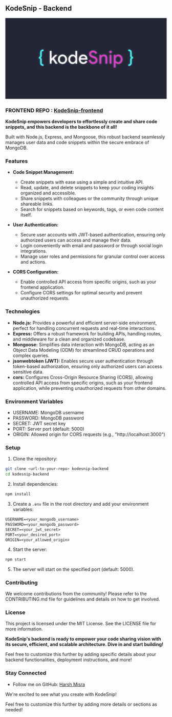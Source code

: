 ## KodeSnip - Backend

![](https://github.com/fallen-ecstasy/KodeSnip-frontend/blob/main/cover.png)

### FRONTEND REPO : [KodeSnip-frontend](https://github.com/fallen-ecstasy/KodeSnip-frontend)

**KodeSnip empowers developers to effortlessly create and share code snippets, and this backend is the backbone of it all!**

Built with Node.js, Express, and Mongoose, this robust backend seamlessly manages user data and code snippets within the secure embrace of MongoDB.

### Features

* **Code Snippet Management:**

    * Create snippets with ease using a simple and intuitive API.
    * Read, update, and delete snippets to keep your coding insights organized and accessible.
    * Share snippets with colleagues or the community through unique shareable links.
    * Search for snippets based on keywords, tags, or even code content itself.

* **User Authentication:**

    * Secure user accounts with JWT-based authentication, ensuring only authorized users can access and manage their data.
    * Login conveniently with email and password or through social login integrations.
    * Manage user roles and permissions for granular control over access and actions.

* **CORS Configuration:**

    * Enable controlled API access from specific origins, such as your frontend application.
    * Configure CORS settings for optimal security and prevent unauthorized requests.

### Technologies

* **Node.js:** Provides a powerful and efficient server-side environment, perfect for handling concurrent requests and real-time interactions.
* **Express:** Offers a robust framework for building APIs, handling routes, and middleware for a clean and organized codebase.
* **Mongoose:** Simplifies data interaction with MongoDB, acting as an Object Data Modeling (ODM) for streamlined CRUD operations and complex queries.
* **jsonwebtoken (JWT):** Enables secure user authentication through token-based authorization, ensuring only authorized users can access sensitive data.
* **cors:** Configures Cross-Origin Resource Sharing (CORS), allowing controlled API access from specific origins, such as your frontend application, while preventing unauthorized requests from other domains.

### Environment Variables

* USERNAME: MongoDB username
* PASSWORD: MongoDB password
* SECRET: JWT secret key
* PORT: Server port (default: 5000)
* ORIGIN: Allowed origin for CORS requests (e.g., "http://localhost:3000")

### Setup

1. Clone the repository:

```bash
git clone <url-to-your-repo> kodesnip-backend
cd kodesnip-backend
```

2. Install dependencies:

```bash
npm install
```

3. Create a `.env` file in the root directory and add your environment variables:

```
USERNAME=<your_mongodb_username>
PASSWORD=<your_mongodb_password>
SECRET=<your_jwt_secret>
PORT=<your_desired_port>
ORIGIN=<your_allowed_origin>
```

4. Start the server:

```bash
npm start
```

5. The server will start on the specified port (default: 5000).

### Contributing

We welcome contributions from the community! Please refer to the CONTRIBUTING.md file for guidelines and details on how to get involved.

### License

This project is licensed under the MIT License. See the LICENSE file for more information.

**KodeSnip's backend is ready to empower your code sharing vision with its secure, efficient, and scalable architecture. Dive in and start building!**

Feel free to customize this further by adding specific details about your backend functionalities, deployment instructions, and more!

### Stay Connected

* Follow me on GitHub: [Harsh Misra](https://github.com/fallen-ecstasy)

We're excited to see what you create with KodeSnip!



Feel free to customize this further by adding more details or sections as needed!